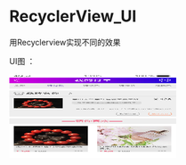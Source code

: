 # RecyclerView_UI
用Recyclerview实现不同的效果

UI图 ：

<img width="300" height="150" src="https://github.com/Yuanarcheannovice/RecyclerView_UI/blob/master/UI/%E6%88%91%E7%9A%84%E8%AE%A2%E5%8D%95-%E5%BE%85%E4%BB%98%E6%AC%BE.jpg"/>



